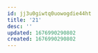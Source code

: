 ```yaml
---
id: jj3u0giwtq0uowogdie44ht
title: '21'
desc: ''
updated: 1676990290802
created: 1676990290802
---
```

